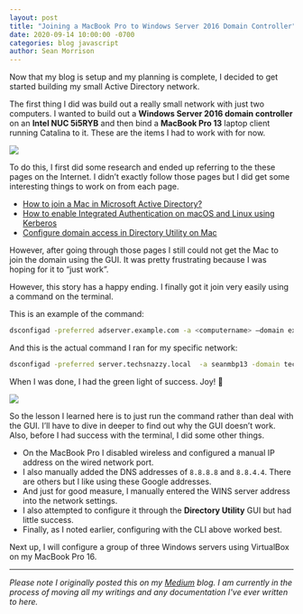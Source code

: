 ```yaml
---
layout: post
title: "Joining a MacBook Pro to Windows Server 2016 Domain Controller"
date: 2020-09-14 10:00:00 -0700
categories: blog javascript
author: Sean Morrison
---
```


Now that my blog is setup and my planning is complete, I decided to get started building my small Active Directory network.

The first thing I did was build out a really small network with just two computers. I wanted to build out a **Windows Server 2016 domain controller** on an **Intel NUC 5i5RYB** and then bind a **MacBook Pro 13** laptop client running Catalina to it. These are the items I had to work with for now.

![](/assets/images/1_OU2yct7MeaQeWfXLvVRR2w.jpeg)

To do this, I first did some research and ended up referring to the these pages on the Internet. I didn’t exactly follow those pages but I did get some interesting things to work on from each page.

* [How to join a Mac in Microsoft Active Directory?](https://www.blackvoid.club/how-to-join-a-mac-in-microsoft-active-directory)
* [How to enable Integrated Authentication on macOS and Linux using Kerberos](https://github.com/Microsoft/vscode-mssql/wiki/How-to-enable-Integrated-Authentication-on-macOS-and-Linux-using-Kerberos)
* [Configure domain access in Directory Utility on Mac](https://support.apple.com/guide/directory-utility/configure-domain-access-diru11f4f748/mac)

However, after going through those pages I still could not get the Mac to join the domain using the GUI. It was pretty frustrating because I was hoping for it to “just work”.

However, this story has a happy ending. I finally got it join very easily using a command on the terminal.

This is an example of the command:


```bash
dsconfigad -preferred adserver.example.com -a <computername> –domain example.com -u administrator -p <password>
```
And this is the actual command I ran for my specific network:


```bash
dsconfigad -preferred server.techsnazzy.local  -a seanmbp13 -domain techsnazzy.local -u administrator -p <password>
```
When I was done, I had the green light of success. Joy! 🎉

![](https://cdn-images-1.medium.com/max/800/1*WZMsVjfW0uweY0G_Xtgi0g.png)

So the lesson I learned here is to just run the command rather than deal with the GUI. I’ll have to dive in deeper to find out why the GUI doesn’t work. Also, before I had success with the terminal, I did some other things.

* On the MacBook Pro I disabled wireless and configured a manual IP address on the wired network port.
* I also manually added the DNS addresses of `8.8.8.8` and `8.8.4.4`. There are others but I like using these Google addresses.
* And just for good measure, I manually entered the WINS server address into the network settings.
* I also attempted to configure it through the **Directory Utility** GUI but had little success.
* Finally, as I noted earlier, configuring with the CLI above worked best.

Next up, I will configure a group of three Windows servers using VirtualBox on my MacBook Pro 16.

---
*Please note I originally posted this on my [Medium](https://medium.com/@seanmorrison) blog. I am currently in the process of moving all my writings and any documentation I've ever written to here.*